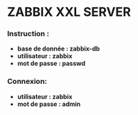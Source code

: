 #   ZABBIX XXL SERVER

### Instruction : 
 *    **base de donnée : zabbix-db**
 *   **utilisateur : zabbix**
 *   **mot de passe : passwd**

### Connexion:
*    **utilisateur : zabbix**
*    **mot de passe : admin**